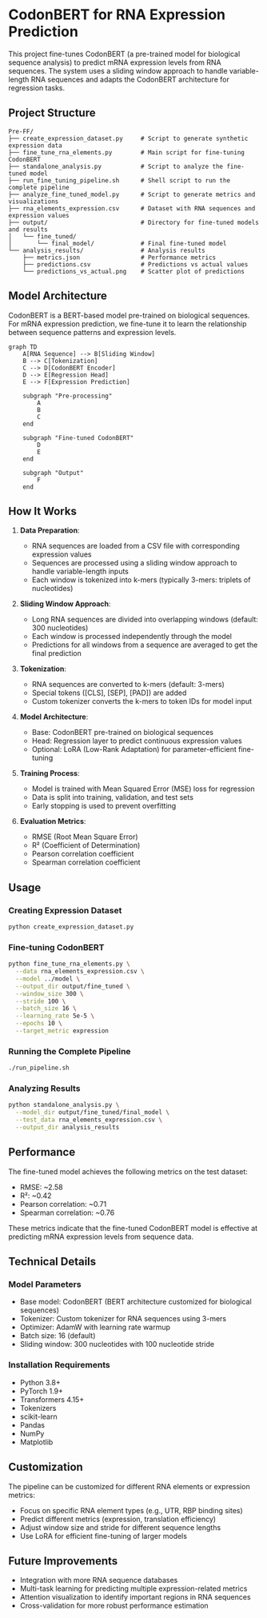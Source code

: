# CodonBERT for RNA Expression Prediction

This project fine-tunes CodonBERT (a pre-trained model for biological sequence analysis) to predict mRNA expression levels from RNA sequences. The system uses a sliding window approach to handle variable-length RNA sequences and adapts the CodonBERT architecture for regression tasks.

## Project Structure

```
Pre-FF/
├── create_expression_dataset.py     # Script to generate synthetic expression data
├── fine_tune_rna_elements.py        # Main script for fine-tuning CodonBERT
├── standalone_analysis.py           # Script to analyze the fine-tuned model
├── run_fine_tuning_pipeline.sh      # Shell script to run the complete pipeline
├── analyze_fine_tuned_model.py      # Script to generate metrics and visualizations
├── rna_elements_expression.csv      # Dataset with RNA sequences and expression values
├── output/                          # Directory for fine-tuned models and results
│   └── fine_tuned/
│       └── final_model/             # Final fine-tuned model
└── analysis_results/                # Analysis results
    ├── metrics.json                 # Performance metrics
    ├── predictions.csv              # Predictions vs actual values
    └── predictions_vs_actual.png    # Scatter plot of predictions
```

## Model Architecture

CodonBERT is a BERT-based model pre-trained on biological sequences. For mRNA expression prediction, we fine-tune it to learn the relationship between sequence patterns and expression levels.

```mermaid
graph TD
    A[RNA Sequence] --> B[Sliding Window]
    B --> C[Tokenization]
    C --> D[CodonBERT Encoder]
    D --> E[Regression Head]
    E --> F[Expression Prediction]
    
    subgraph "Pre-processing"
        A
        B
        C
    end
    
    subgraph "Fine-tuned CodonBERT"
        D
        E
    end
    
    subgraph "Output"
        F
    end
```

## How It Works

1. **Data Preparation**:
   - RNA sequences are loaded from a CSV file with corresponding expression values
   - Sequences are processed using a sliding window approach to handle variable-length inputs
   - Each window is tokenized into k-mers (typically 3-mers: triplets of nucleotides)

2. **Sliding Window Approach**:
   - Long RNA sequences are divided into overlapping windows (default: 300 nucleotides)
   - Each window is processed independently through the model
   - Predictions for all windows from a sequence are averaged to get the final prediction

3. **Tokenization**:
   - RNA sequences are converted to k-mers (default: 3-mers)
   - Special tokens ([CLS], [SEP], [PAD]) are added
   - Custom tokenizer converts the k-mers to token IDs for model input

4. **Model Architecture**:
   - Base: CodonBERT pre-trained on biological sequences
   - Head: Regression layer to predict continuous expression values
   - Optional: LoRA (Low-Rank Adaptation) for parameter-efficient fine-tuning

5. **Training Process**:
   - Model is trained with Mean Squared Error (MSE) loss for regression
   - Data is split into training, validation, and test sets
   - Early stopping is used to prevent overfitting

6. **Evaluation Metrics**:
   - RMSE (Root Mean Square Error)
   - R² (Coefficient of Determination)
   - Pearson correlation coefficient
   - Spearman correlation coefficient

## Usage

### Creating Expression Dataset
```bash
python create_expression_dataset.py
```

### Fine-tuning CodonBERT
```bash
python fine_tune_rna_elements.py \
  --data rna_elements_expression.csv \
  --model ../model \
  --output_dir output/fine_tuned \
  --window_size 300 \
  --stride 100 \
  --batch_size 16 \
  --learning_rate 5e-5 \
  --epochs 10 \
  --target_metric expression
```

### Running the Complete Pipeline
```bash
./run_pipeline.sh
```

### Analyzing Results
```bash
python standalone_analysis.py \
  --model_dir output/fine_tuned/final_model \
  --test_data rna_elements_expression.csv \
  --output_dir analysis_results
```

## Performance

The fine-tuned model achieves the following metrics on the test dataset:

- RMSE: ~2.58
- R²: ~0.42
- Pearson correlation: ~0.71
- Spearman correlation: ~0.76

These metrics indicate that the fine-tuned CodonBERT model is effective at predicting mRNA expression levels from sequence data.

## Technical Details

### Model Parameters
- Base model: CodonBERT (BERT architecture customized for biological sequences)
- Tokenizer: Custom tokenizer for RNA sequences using 3-mers
- Optimizer: AdamW with learning rate warmup
- Batch size: 16 (default)
- Sliding window: 300 nucleotides with 100 nucleotide stride

### Installation Requirements
- Python 3.8+
- PyTorch 1.9+
- Transformers 4.15+
- Tokenizers
- scikit-learn
- Pandas
- NumPy
- Matplotlib

## Customization

The pipeline can be customized for different RNA elements or expression metrics:

- Focus on specific RNA element types (e.g., UTR, RBP binding sites)
- Predict different metrics (expression, translation efficiency)
- Adjust window size and stride for different sequence lengths
- Use LoRA for efficient fine-tuning of larger models

## Future Improvements

- Integration with more RNA sequence databases
- Multi-task learning for predicting multiple expression-related metrics
- Attention visualization to identify important regions in RNA sequences
- Cross-validation for more robust performance estimation 